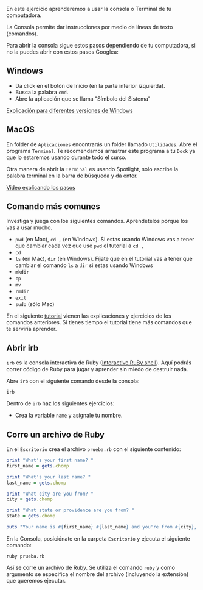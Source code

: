 En este ejercicio aprenderemos a usar la consola o Terminal de tu computadora.

La Consola permite dar instrucciones por medio de líneas de texto (comandos).

Para abrir la consola sigue estos pasos dependiendo de tu computadora, si no la puedes abrir con estos pasos Googlea:


## Windows

- Da click en el botón de Inicio (en la parte inferior izquierda).
- Busca la palabra `cmd`.
- Abre la aplicación que se llama "Símbolo del Sistema"

[Explicación para diferentes versiones de Windows](http://es.wikihow.com/abrir-la-l%C3%ADnea-de-comandos-en-Windows)


## MacOS

En folder de `Aplicaciones` encontrarás un folder llamado `Utilidades`. Abre el programa `Terminal`. Te recomendamos arrastrar este programa a tu `Dock` ya que lo estaremos usando durante todo el curso.

Otra manera de abrir la `Terminal` es usando Spotlight, solo escribe la palabra terminal en la barra de búsqueda y da enter.

[Video explicando los pasos](https://www.youtube.com/watch?v=zw7Nd67_aFw)


## Comando más comunes

Investiga y juega con los siguientes comandos. Apréndetelos porque los vas a usar mucho.

- `pwd` (en Mac), `cd ,` (en Windows). Si estas usando Windows vas a tener que cambiar cada vez que use `pwd` el tutorial a `cd ,`
- `cd`
- `ls` (en Mac), `dir` (en Windows). Fíjate que en el tutorial vas a tener que cambiar el comando `ls` a `dir` si estas usando Windows
- `mkdir`
- `cp`
- `mv`
- `rmdir`
- `exit`
- `sudo` (sólo Mac)

En el siguiente [tutorial](http://cli.learncodethehardway.org/book/) vienen las explicaciones y ejercicios de los comandos anteriores. Si tienes tiempo el tutorial tiene más comandos que te serviría aprender.


## Abrir irb

`irb` es la consola interactiva de Ruby ([Interactive RuBy shell](http://en.wikipedia.org/wiki/Interactive_Ruby_Shell)). Aquí podrás correr código de Ruby para jugar y aprender sin miedo de destruir nada.

Abre `irb` con el siguiente comando desde la consola:

```
irb
```

Dentro de `irb` haz los siguientes ejercicios:
- Crea la variable `name` y asígnale tu nombre.

## Corre un archivo de Ruby

En el `Escritorio` crea el archivo `prueba.rb` con el siguiente contenido:

```ruby
print "What's your first name? "
first_name = gets.chomp

print "What's your last name? "
last_name = gets.chomp

print "What city are you from? "
city = gets.chomp

print "What state or providence are you from? "
state = gets.chomp

puts "Your name is #{first_name} #{last_name} and you're from #{city}, #{state}"
```

En la Consola, posiciónate en la carpeta `Escritorio` y ejecuta el siguiente comando:

```
ruby prueba.rb
```

Así se corre un archivo de Ruby. Se utiliza el comando `ruby` y como argumento se especifica el nombre del archivo (incluyendo la extensión) que queremos ejecutar.
